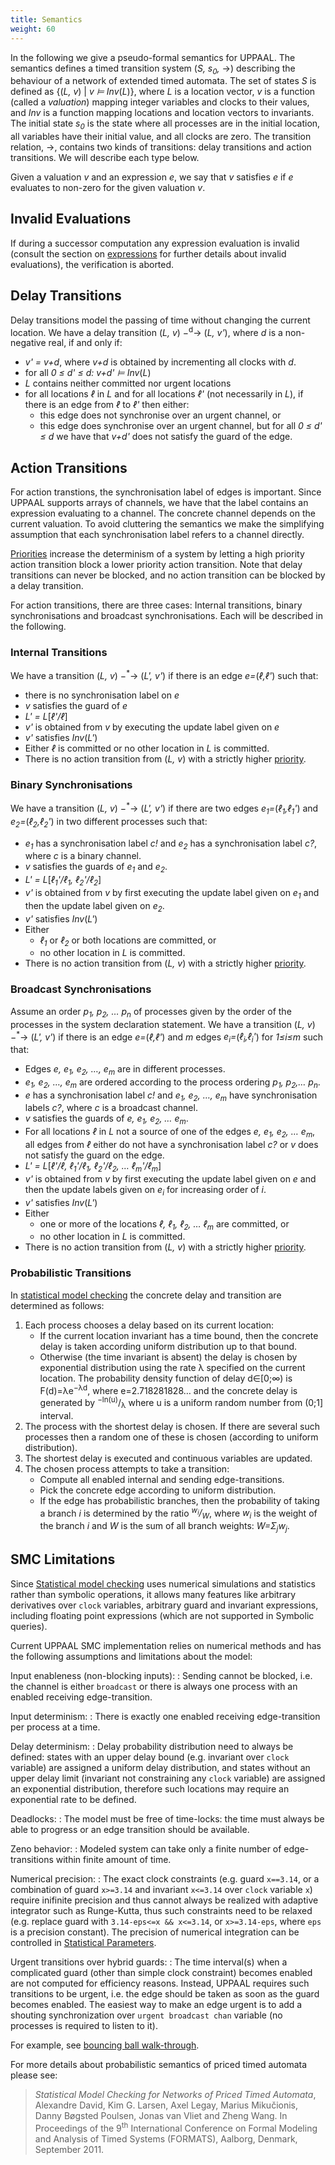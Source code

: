 ```yaml
---
title: Semantics
weight: 60
---
```


In the following we give a pseudo-formal semantics for UPPAAL. The semantics defines a timed transition system (_S, s<sub>0</sub>,_ →) describing the behaviour of a network of extended timed automata. The set of states _S_ is defined as {(_L, v_) | _v ⊨ Inv_(_L_)}, where _L_ is a location vector, _v_ is a function (called a _valuation_) mapping integer variables and clocks to their values, and _Inv_ is a function mapping locations and location vectors to invariants. The initial state _s<sub>0</sub>_ is the state where all processes are in the initial location, all variables have their initial value, and all clocks are zero. The transition relation, →, contains two kinds of transitions: delay transitions and action transitions. We will describe each type below.

Given a valuation _v_ and an expression _e_, we say that _v_ satisfies _e_ if _e_ evaluates to non-zero for the given valuation _v_.

## Invalid Evaluations

If during a successor computation any expression evaluation is invalid (consult the section on [expressions](/language-reference/expressions/) for further details about invalid evaluations), the verification is aborted.

## Delay Transitions

Delay transitions model the passing of time without changing the current location. We have a delay transition (_L, v_) −<sup>d</sup>→ (_L, v'_), where _d_ is a non-negative real, if and only if:

*   _v' = v+d_, where _v+d_ is obtained by incrementing all clocks with _d_.
*   for all _0 ≤ d' ≤ d: v+d' ⊨ Inv_(_L_)
*   _L_ contains neither committed nor urgent locations
*   for all locations _ℓ_ in _L_ and for all locations _ℓ'_ (not necessarily in _L_), if there is an edge from _ℓ_ to _ℓ'_ then either:
    *   this edge does not synchronise over an urgent channel, or
    *   this edge does synchronise over an urgent channel, but for all _0 ≤ d' ≤ d_ we have that _v+d'_ does not satisfy the guard of the edge.

## Action Transitions

For action transtions, the synchronisation label of edges is important. Since UPPAAL supports arrays of channels, we have that the label contains an expression evaluating to a channel. The concrete channel depends on the current valuation. To avoid cluttering the semantics we make the simplifying assumption that each synchronisation label refers to a channel directly.

[Priorities](../priorities/) increase the determinism of a system by letting a high priority action transition block a lower priority action transition. Note that delay transitions can never be blocked, and no action transition can be blocked by a delay transition.

For action transitions, there are three cases: Internal transitions, binary synchronisations and broadcast synchronisations. Each will be described in the following.

### Internal Transitions

We have a transition (_L, v_) −<sup>*</sup>→ (_L', v'_) if there is an edge _e=_(_ℓ,ℓ'_) such that:

*   there is no synchronisation label on _e_
*   _v_ satisfies the guard of _e_
*   _L' = L_[_ℓ'/ℓ_]
*   _v'_ is obtained from _v_ by executing the update label given on _e_
*   _v'_ satisfies _Inv_(_L'_)
*   Either _ℓ_ is committed or no other location in _L_ is committed.
*   There is no action transition from (_L, v_) with a strictly higher [priority](../priorities/).

### Binary Synchronisations

We have a transition (_L, v_) −<sup>*</sup>→ (_L', v'_) if there are two edges _e<sub>1</sub>=_(_ℓ<sub>1</sub>,ℓ<sub>1</sub>'_) and _e<sub>2</sub>=_(_ℓ<sub>2</sub>,ℓ<sub>2</sub>'_) in two different processes such that:

*   _e<sub>1</sub>_ has a synchronisation label _c!_ and _e<sub>2</sub>_ has a synchronisation label _c?_, where _c_ is a binary channel.
*   _v_ satisfies the guards of _e<sub>1</sub>_ and _e<sub>2</sub>_.
*   _L' = L_[_ℓ<sub>1</sub>'/ℓ<sub>1</sub>, ℓ<sub>2</sub>'/ℓ<sub>2</sub>_]
*   _v'_ is obtained from _v_ by first executing the update label given on _e<sub>1</sub>_ and then the update label given on _e<sub>2</sub>_.
*   _v'_ satisfies _Inv_(_L'_)
*   Either
    *   _ℓ<sub>1</sub>_ or _ℓ<sub>2</sub>_ or both locations are committed, or
    *   no other location in _L_ is committed.
*   There is no action transition from (_L, v_) with a strictly higher [priority](../priorities/).

### Broadcast Synchronisations

Assume an order _p<sub>1</sub>, p<sub>2</sub>, … p<sub>n</sub>_ of processes given by the order of the processes in the system declaration statement. We have a transition (_L, v_) −<sup>*</sup>→ (_L', v'_) if there is an edge _e=_(_ℓ,ℓ'_) and _m_ edges _e<sub>i</sub>=_(_ℓ<sub>i</sub>,ℓ<sub>i</sub>'_) for _1≤i≤m_ such that:

*   Edges _e, e<sub>1</sub>, e<sub>2</sub>, …, e<sub>m</sub>_ are in different processes.
*   _e<sub>1</sub>, e<sub>2</sub>, …, e<sub>m</sub>_ are ordered according to the process ordering _p<sub>1</sub>, p<sub>2</sub>,… p<sub>n</sub>_.
*   _e_ has a synchronisation label _c!_ and _e<sub>1</sub>, e<sub>2</sub>, …, e<sub>m</sub>_ have synchronisation labels _c?_, where _c_ is a broadcast channel.
*   _v_ satisfies the guards of _e, e<sub>1</sub>, e<sub>2</sub>, … e<sub>m</sub>_.
*   For all locations _ℓ_ in _L_ not a source of one of the edges _e, e<sub>1</sub>, e<sub>2</sub>, … e<sub>m</sub>_, all edges from _ℓ_ either do not have a synchronisation label _c?_ or _v_ does not satisfy the guard on the edge.
*   _L' = L_[_ℓ'/ℓ, ℓ<sub>1</sub>'/ℓ<sub>1</sub>, ℓ<sub>2</sub>'/ℓ<sub>2</sub>, … ℓ<sub>m</sub>'/ℓ<sub>m</sub>_]
*   _v'_ is obtained from _v_ by first executing the update label given on _e_ and then the update labels given on _e<sub>i</sub>_ for increasing order of _i_.
*   _v'_ satisfies _Inv_(_L'_)
*   Either
    *   one or more of the locations _ℓ, ℓ<sub>1</sub>, ℓ<sub>2</sub>, … ℓ<sub>m</sub>_ are committed, or
    *   no other location in _L_ is committed.
*   There is no action transition from (_L, v_) with a strictly higher [priority](../priorities/).

<a name="prob">

### Probabilistic Transitions

</a>

In [statistical model checking](/gui-reference/verifier/verifying/) the concrete delay and transition are determined as follows:

1.  Each process chooses a delay based on its current location:
    *   If the current location invariant has a time bound, then the concrete delay is taken according uniform distribution up to that bound.
    *   Otherwise (the time invariant is absent) the delay is chosen by exponential distribution using the rate λ specified on the current location. The probability density function of delay d∈[0;∞) is F(d)=λe<sup>−λd</sup>, where e=2.718281828… and the concrete delay is generated by <sup>−ln(u)</sup>/<sub>λ</sub> where u is a uniform random number from (0;1] interval.
2.  The process with the shortest delay is chosen. If there are several such processes then a random one of these is chosen (according to uniform distribution).
3.  The shortest delay is executed and continuous variables are updated.
4.  The chosen process attempts to take a transition:
    *   Compute all enabled internal and sending edge-transitions.
    *   Pick the concrete edge according to uniform distribution.
    *   If the edge has probabilistic branches, then the probability of taking a branch _i_ is determined by the ratio _<sup>w<sub>i</sub></sup>/<sub>W</sub>_, where _w<sub>i</sub>_ is the weight of the branch _i_ and _W_ is the sum of all branch weights: _W=Σ<sub>j</sub>w<sub>j</sub>_.

## SMC Limitations

Since [Statistical model checking](/gui-reference/verifier/verifying/) uses numerical simulations and statistics rather than symbolic operations, it allows many features like arbitrary derivatives over `clock` variables, arbitrary guard and invariant expressions, including floating point expressions (which are not supported in Symbolic queries).

Current UPPAAL SMC implementation relies on numerical methods and has the following assumptions and limitations about the model:

Input enableness (non-blocking inputs):
: Sending cannot be blocked, i.e. the channel is either `broadcast` or there is always one process with an enabled receiving edge-transition.

Input determinism:
: There is exactly one enabled receiving edge-transition per process at a time.

Delay determinism:
: Delay probability distribution need to always be defined: states with an upper delay bound (e.g. invariant over `clock` variable) are assigned a uniform delay distribution, and states without an upper delay limit (invariant not constraining any `clock` variable) are assigned an exponential distribution, therefore such locations may require an exponential rate to be defined.

Deadlocks:
: The model must be free of time-locks: the time must always be able to progress or an edge transition should be available.

Zeno behavior:
: Modeled system can take only a finite number of edge-transitions within finite amount of time.

Numerical precision:
: The exact clock constraints (e.g. guard `x==3.14`, or a combination of guard `x>=3.14` and invariant `x<=3.14` over `clock` variable `x`) require inifinite precision and thus cannot always be realized with adaptive integrator such as Runge-Kutta, thus such constraints need to be relaxed (e.g. replace guard with `3.14-eps<=x && x<=3.14`, or `x>=3.14-eps`, where `eps` is a precision constant). The precision of numerical integration can be controlled in [Statistical Parameters](/gui-reference/menu-bar/options#statistical-parameters).

Urgent transitions over hybrid guards:
: The time interval(s) when a complicated guard (other than simple clock constraint) becomes enabled are not computed for efficiency reasons. Instead, UPPAAL requires such transitions to be urgent, i.e. the edge should be taken as soon as the guard becomes enabled. The easiest way to make an edge urgent is to add a shouting synchronization over `urgent broadcast chan` variable (no processes is required to listen to it).

For example, see [bouncing ball walk-through](https://github.com/DEIS-Tools/uppaal-models/tree/main/Demos/Statistical/bouncing-ball).

For more details about probabilistic semantics of priced timed automata please see:

> _Statistical Model Checking for Networks of Priced Timed Automata_, Alexandre David, Kim G. Larsen, Axel Legay, Marius Mikučionis, Danny Bøgsted Poulsen, Jonas van Vliet and Zheng Wang. In Proceedings of the 9<sup>th</sup> International Conference on Formal Modeling and Analysis of Timed Systems (FORMATS), Aalborg, Denmark, September 2011.
